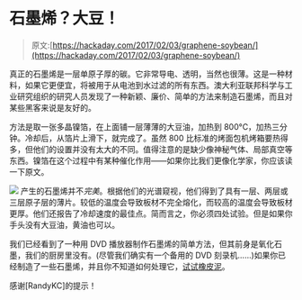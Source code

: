 # 石墨烯？大豆！

> 原文:[https://hackaday.com/2017/02/03/graphene-soybean/](https://hackaday.com/2017/02/03/graphene-soybean/)

真正的石墨烯是一层单原子厚的碳。它非常导电、透明，当然也很薄。这是一种材料，如果它更便宜，将被用于从电池到水过滤的所有东西。澳大利亚联邦科学与工业研究组织的研究人员发现了一种新颖、廉价、简单的方法来制造石墨烯，而且对某些黑客来说是友好的。

方法是取一张多晶镍箔，在上面铺一层薄薄的大豆油，加热到 800°C，加热三分钟。冷却后，从箔片上滑下，就完成了。虽然 800 比标准的烤面包机烤箱要热得多，但他们的设置并没有太大的不同。值得注意的是缺少像神秘气体、局部真空等东西。镍箔在这个过程中有某种催化作用——如果你比我们更像化学家，你应该读一下原文。

[![](../Images/0cb0a01b4ffe24c0ad6abbe969059d93.png)](https://hackaday.com/wp-content/uploads/2017/02/ncomms14217-f1_original.jpg) 产生的石墨烯并不*完美*。根据他们的光谱窥视，他们得到了具有一层、两层或三层原子层的薄片。较低的温度会导致板材不完全熔化，而较高的温度会导致板材更厚。他们还报告了冷却速度的最佳点。简而言之，你必须四处试验。但是如果你手头没有大豆油，黄油也可以。

我们已经看到了一种用 DVD 播放器制作石墨烯的简单方法，但其前身是氧化石墨，我们的厨房里没有。(尽管我们确实有一个备用的 DVD 刻录机……)如果你已经制造了一些石墨烯，并且你不知道如何处理它，[试试橡皮泥](http://hackaday.com/2016/12/18/flexible-sensitive-sensors-from-silly-putty-and-graphene/)。

感谢[RandyKC]的提示！